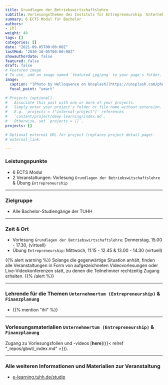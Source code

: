 ```yaml
---
title: Grundlagen der Betriebswirtschaftslehre
subtitle: Vorlesungsthemen des Instituts für Entrepreneurship `Unternehmertum` & `Finanzplanung`
summary: 6 ECTS Modul für Bachelor
authors:
- ihl
weight: 40
tags: []
categories: []
date: "2021-09-05T00:00:00Z"
lastMod: "2030-10-05T00:00:00Z"
showauthordate: false
featured: false
draft: false
# Featured image
# To use, add an image named `featured.jpg/png` to your page's folder. 
image:
  caption: "[Photo by Helloquence on Unsplash](https://unsplash.com/photos/5fNmWej4tAA), [cc0](https://creativecommons.org/share-your-work/public-domain/cc0/)"
  focal_point: "smart"

# Projects (optional).
#   Associate this post with one or more of your projects.
#   Simply enter your project's folder or file name without extension.
#   E.g. `projects = ["internal-project"]` references 
#   `content/project/deep-learning/index.md`.
#   Otherwise, set `projects = []`.
projects: []

# Optional external URL for project (replaces project detail page).
# external_link:

---
```


### Leistungspunkte

* 6 ECTS Modul
* 2 Veranstaltungen: Vorlesung `Grundlagen der Betriebswitschaftslehre` & Übung `Entrepreneurship`

***

### Zielgruppe

* Alle Bachelor-Studiengänge der TUHH

***

### Zeit & Ort
* Vorlesung `Grundlagen der Betriebswirtschaftslehre`: Donnerstag, 15.00 - 17.30, (virtuell)
* Übung `Entrepreneurship`: Mittwoch, 11.15 - 12.45 & 13.00 - 14.30 (virtuell)

{{% alert warning %}}
Solange die gegenwärtige Situation anhält, finden alle Veranstaltungen in Form von aufgezeichneten Videovorlesungen oder Live-Videokonferenzen statt, zu denen die Teilnehmner rechtzeitig Zugang erhalten.
{{% /alert %}}


***

### Lehrende für die Themen `Unternehmertum (Entrepreneurship)` & `Finanzplanung`

* {{% mention "ihl" %}}

***

### Vorlesungsmaterialien `Unternehmertum (Entrepreneurship)` & `Finanzplanung`

Zugang zu Vorlesungsfolien und -videos [**here**]({{< relref "_repos/gbwl/_index.md" >}}).


***

### Alle weiteren Informationen und Materialien zur Veranstaltung

* [e-learning.tuhh.de/studip](https://e-learning.tuhh.de/studip/dispatch.php/course/overview?cid=47f23461ec532266c599d0a63cca55a1)

